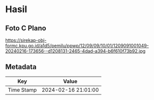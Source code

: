 # Hasil

## Foto C Plano

https://sirekap-obj-formc.kpu.go.id/a1d5/pemilu/ppwp/12/09/09/10/01/1209091001049-20240216-173656--d1208131-2465-4dad-a394-b6f610f73b92.jpg


## Metadata

| Key        | Value               |
| ---------- | ------------------- |
| Time Stamp | 2024-02-16 21:01:00 |



